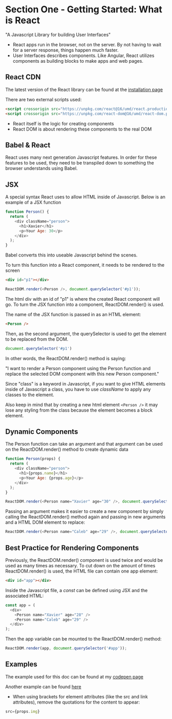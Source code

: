 # Section One - Getting Started: What is React

"A Javascript Library for building User Interfaces"

* React apps run in the browser, not on the server.  By not having to wait for a server response, things happen much faster.
* User Interfaces describes components.  Like Angular, React utilizes components as building blocks to make apps and web pages.

## React CDN

The latest version of the React library can be found at the [installation page](https://reactjs.org/docs/installation.html)

There are two external scripts used:
```html
<script crossorigin src="https://unpkg.com/react@16/umd/react.production.min.js"></script>
<script crossorigin src="https://unpkg.com/react-dom@16/umd/react-dom.production.min.js"></script>
```

* React itself is the logic for creating components
* React DOM is about rendering these components to the real DOM

## Babel & React

React uses many next generation Javascript features.  In order for these features to be used, they need to be transpiled down to something the browser understands using Babel.

## JSX

A special syntax React uses to allow HTML inside of Javascript.  Below is an example of a JSX function
```js
function Person() {
  return (
    <div className="person">
      <h1>Xavier</h1>
      <p>Your Age: 30</p>
    </div>
  );
}
```
Babel converts this into useable Javascript behind the scenes.

To turn this function into a React component, it needs to be rendered to the screen

```html
<div id="p1"></div>
```

```js
ReactDOM.render(<Person />, document.querySelector('#p1'));
```

The html div with an id of "p1" is where the created React component will go.  To turn the JSX function into a component, ReactDOM.render() is used.

The name of the JSX function is passed in as an HTML element:
```html
<Person />
```
Then, as the second argument, the querySelector is used to get the element to be replaced from the DOM.
```js
document.querySelector('#p1')
```

In other words, the ReactDOM.render() method is saying:

"I want to render a Person component using the Person function and replace the selected DOM component with this new Person component."

Since "class" is a keyword in Javascript, if you want to give HTML elements inside of Javascript a class, you have to use *className* to apply any classes to the element.

Also keep in mind that by creating a new html element ```<Person />``` it may lose any styling from the class because the element becomes a block element.

## Dynamic Components

The Person function can take an argument and that argument can be used on the ReactDOM.render() method to create dynamic data

```js
function Person(props) {
  return (
    <div className="person">
      <h1>{props.name}</h1>
      <p>Your Age: {props.age}</p>
    </div>
  );
}

ReactDOM.render(<Person name="Xavier" age="30" />, document.querySelector('#p1'));
```
Passing an argument makes it easier to create a new component by simply calling the ReactDOM.render() method again and passing in new arguments and a HTML DOM element to replace:
```js
ReactDOM.render(<Person name="Caleb" age="29" />, document.querySelector('#p2'));
```

## Best Practice for Rendering Components

Previously, the ReactDOM.render() component is used twice and would be used as many times as necessary.  To cut down on the amount of times ReactDOM.render() is used, the HTML file can contain one app element:

```html
<div id="app"></div>
```

Inside the Javascript file, a *const* can be defined using JSX and the associated HTML:
```js
const app = (
  <div>
    <Person name="Xavier" age="28" />
    <Person name="Caleb" age="29" />
  </div>
);
```
Then the app variable can be mounted to the ReactDOM.render() method:
```js
ReactDOM.render(app, document.querySelector('#app'));
```

## Examples
The example used for this doc can be found at my [codepen page](https://codepen.io/xmtrinidad/pen/OOoQoX)

Another example can be found [here](https://codepen.io/xmtrinidad/pen/YEJrPO)

* When using brackets for element attributes (like the src and link attributes), remove the quotations for the content to appear:
```javascript
src={props.img}
```

